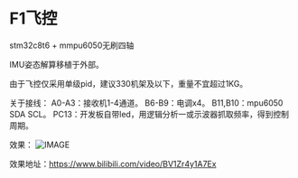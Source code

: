 # F1飞控

stm32c8t6 + mmpu6050无刷四轴

IMU姿态解算移植于外部。

由于飞控仅采用单级pid，建议330机架及以下，重量不宜超过1KG。

关于接线：
A0-A3：接收机1-4通道。
B6-B9：电调x4。
B11,B10：mpu6050 SDA SCL。
PC13：开发板自带led，用逻辑分析一或示波器抓取频率，得到控制周期。

效果：
![IMAGE](https://github.com/mikenie/f103c8t6-mpu6050/blob/main/quadrotor.png)

效果地址：https://www.bilibili.com/video/BV1Zr4y1A7Ex
